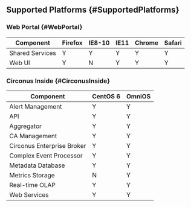 ## Supported Platforms {#SupportedPlatforms}

### Web Portal {#WebPortal}

|Component|Firefox|IE8-10|IE11|Chrome|Safari|
|---|---|---|---|---|---|
|Shared Services|Y|Y|Y|Y|Y|
|Web UI|Y|N|Y|Y|Y|


### Circonus Inside {#CirconusInside}

|Component|CentOS 6|OmniOS|
|---|---|---|
|Alert Management|Y|Y|
|API|Y|Y|
|Aggregator|Y|Y|
|CA Management|Y|Y|
|Circonus Enterprise Broker|Y|Y|
|Complex Event Processor|Y|Y|
|Metadata Database|Y|Y|
|Metrics Storage|N|Y|
|Real-time OLAP|Y|Y|
|Web Services|Y|Y|
